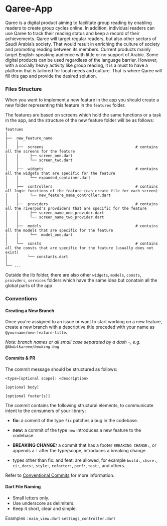 # Qaree-App

Qaree is a digital product aiming to facilitate group reading by enabling readers to create group cycles online. In addition, individual readers can use Qaree to track their reading status and keep a record of their achievements. Qaree will target regular readers, but also other sectors of Saudi Arabia’s society. That would result in enriching the culture of society and promoting reading between its members. Current products mainly target English-speaking audience with little or no support of Arabic. Some digital products can be used regardless of the language barrier. However, with a socially heavy activity like group reading, it is a must to have a platform that is tailored for local needs and culture. That is where Qaree will fill this gap and provide the desired solution. 

### Files Structure

When you want to implement a new feature in the app you should create a new folder representing this feature in the `features` folder.

The features are based on screens which hold the same functions or a task in the app, and the structure of the new feature folder will be as follows:

    featrues
    │ 
    ├──  new_feature_name
    │    │
    │    ├──  screens                                         # contains all the screens for the feature
    │    │     ├── screen_one.dart              
    │    │     └── screen_two.dart
    │    │
    │    ├──  widgets                                         # contains all the widgets that are specific for the feature
    │    │     └── expanded_container.dart              
    │    │     
    │    ├──  controllers                                     # contains all logic functions of the feature (can create file for each screen)
    │    │     └── new_feature_name_controller.dart         
    │    │
    │    ├──  providers                                       # contains all the riverpod's provdiders that are specific for the feature
    │    │     ├── screen_name_one_provider.dart            
    │    │     └── screen_name_two_provider.dart
    │    │
    │    ├──  models                                          # contains all the models that are specific for the feature
    │    │     └──  model_one.dart           
    │    │
    │    └──  consts                                          # contains all the consts that are specific for the feature (usually does not exist)
    │         └── constants.dart       
    │    
    └── ...

    

Outside the lib folder, there are also other `widgets`, `models`, `consts`, `proivders`, `services` folders which have the same idea but conatain all the global parts of the app 


### Conventions

#### Creating a New Branch

Once you're assigned to an issue or want to start working on a new feature, create a new branch with a descriptive title preceded with your name as `@yourname/new-feature-title`.

_Note: branch names ar all small case separated by a dash `-`, e.g. `@Abdulkareem/booking-bug`_

#### Commits & PR

The commit message should be structured as follows:

```
<type>[optional scope]: <description>

[optional body]

[optional footer(s)]
```

The commit contains the following structural elements, to communicate intent to the consumers of your library:

* **fix:** a commit of the type `fix` patches a bug in the codebase.

* **new:** a commit of the type `new` introduces a new feature to the codebase.

* **BREAKING CHANGE:** a commit that has a footer `BREAKING CHANGE:`, or appends a `!` after the type/scope, introduces a breaking change.

* types other than fix: and feat: are allowed, for example `build:`, `chore:`, `ci:`, `docs:`, `style:`, `refactor:`, `perf:`, `test:`, and others.
 
Refer to [Conventional Commits](https://www.conventionalcommits.org/en/v1.0.0/) for more information. 


#### Dart File Naming
* Small letters only.
* Use underscore as delimiters.
* Keep it short, clear and simple.

Examples :
`main_view.dart`
`settings_controller.dart`
